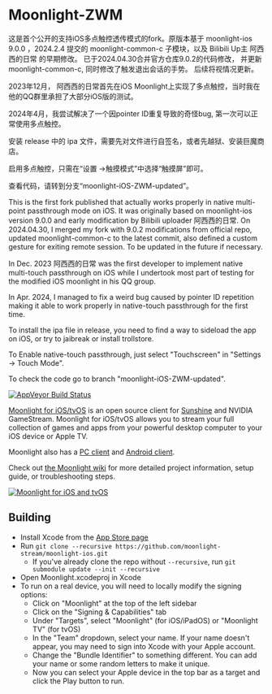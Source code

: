 # Moonlight-ZWM

这是首个公开的支持iOS多点触控透传模式的fork。原版本基于 moonlight-ios 9.0.0 ，2024.2.4 提交的 moonlight-common-c 子模块，以及 Bilibili Up主 阿西西的日常 的早期修改。
已于2024.04.30合并官方仓库9.0.2的代码修改， 并更新moonlight-common-c, 同时修改了触发退出会话的手势。 后续将视情况更新。

2023年12月， 阿西西的日常首先在iOS Moonlight上实现了多点触控，当时我在他的QQ群里承担了大部分iOS版的测试。

2024年4月，我尝试解决了一个因pointer ID重复导致的奇怪bug, 第一次可以正常使用多点触控。

安装 release 中的 ipa 文件，需要先对文件进行自签名，或者先越狱、安装巨魔商店。

启用多点触控，只需在“设置 ->触摸模式”中选择“触摸屏”即可。

查看代码，请转到分支“moonlight-iOS-ZWM-updated”。


This is the first fork published that actually works properly in native multi-point passthrough mode on iOS. It was originally based on moonlight-ios version 9.0.0 and early modification by Bilibili uploader 阿西西的日常. On 2024.04.30, I merged my fork with 9.0.2 modifications from official repo, updated moonlight-common-c to the latest commit, also defined a custom gesture for exiting remote session. To be updated in the future if necessary.

In Dec. 2023 阿西西的日常 was the first developer to implement native multi-touch passthrough on iOS while I undertook most part of testing for the modified iOS moonlight in his QQ group. 

In Apr. 2024, I managed to fix a weird bug caused by pointer ID repetition making it able to work properly in native-touch passthrough for the first time.

To install the ipa file in release, you need to find a way to sideload the app on iOS, or try to jaibreak or install trollstore.

To Enable native-touch passthrough, just select "Touchscreen" in "Settings -> Touch Mode".

To check the code go to branch "moonlight-iOS-ZWM-updated".


[![AppVeyor Build Status](https://ci.appveyor.com/api/projects/status/kwv8vpwr457lqn25/branch/master?svg=true)](https://ci.appveyor.com/project/cgutman/moonlight-ios/branch/master)

[Moonlight for iOS/tvOS](https://moonlight-stream.org) is an open source client for [Sunshine](https://github.com/LizardByte/Sunshine) and NVIDIA GameStream. Moonlight for iOS/tvOS allows you to stream your full collection of games and apps from your powerful desktop computer to your iOS device or Apple TV.

Moonlight also has a [PC client](https://github.com/moonlight-stream/moonlight-qt) and [Android client](https://github.com/moonlight-stream/moonlight-android).

Check out [the Moonlight wiki](https://github.com/moonlight-stream/moonlight-docs/wiki) for more detailed project information, setup guide, or troubleshooting steps.

[![Moonlight for iOS and tvOS](https://moonlight-stream.org/images/App_Store_Badge_135x40.svg)](https://apps.apple.com/us/app/moonlight-game-streaming/id1000551566)

## Building
* Install Xcode from the [App Store page](https://apps.apple.com/us/app/xcode/id497799835)
* Run `git clone --recursive https://github.com/moonlight-stream/moonlight-ios.git`
  *  If you've already clone the repo without `--recursive`, run `git submodule update --init --recursive`
* Open Moonlight.xcodeproj in Xcode
* To run on a real device, you will need to locally modify the signing options:
    * Click on "Moonlight" at the top of the left sidebar
    * Click on the "Signing & Capabilities" tab
    * Under "Targets", select "Moonlight" (for iOS/iPadOS) or "Moonlight TV" (for tvOS)
    * In the "Team" dropdown, select your name. If your name doesn't appear, you may need to sign into Xcode with your Apple account.
    * Change the "Bundle Identifier" to something different. You can add your name or some random letters to make it unique.
    * Now you can select your Apple device in the top bar as a target and click the Play button to run.

